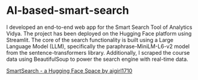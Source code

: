 # AI-based-smart-search
 I developed an end-to-end web app for the Smart Search Tool of Analytics Vidya. The project has been deployed on the Hugging Face platform using Streamlit.  The core of the search functionality is built using a Large Language Model (LLM), specifically the paraphrase-MiniLM-L6-v2 model from the sentence-transformers library. Additionally, I scraped the course data using BeautifulSoup to power the search engine with real-time data.

[ SmartSearch - a Hugging Face Space by aigirl1710](https://huggingface.co/spaces/aigirl1710/SmartSearch)
